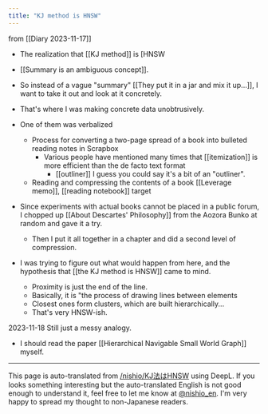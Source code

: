 ```yaml
---
title: "KJ method is HNSW"
---
```


from  [[Diary 2023-11-17]]
- The realization that [[KJ method]] is [HNSW

- [[Summary is an ambiguous concept]].
- So instead of a vague "summary" [[They put it in a jar and mix it up...]], I want to take it out and look at it concretely.
- That's where I was making concrete data unobtrusively.
- One of them was verbalized
    - Process for converting a two-page spread of a book into bulleted reading notes in Scrapbox
        - Various people have mentioned many times that [[itemization]] is more efficient than the de facto text format
            - [[outliner]] I guess you could say it's a bit of an "outliner".
    - Reading and compressing the contents of a book [[Leverage memo]], [[reading notebook]] target
- Since experiments with actual books cannot be placed in a public forum, I chopped up [[About Descartes' Philosophy]] from the Aozora Bunko at random and gave it a try.
    - Then I put it all together in a chapter and did a second level of compression.
- I was trying to figure out what would happen from here, and the hypothesis that [[the KJ method is HNSW]] came to mind.
    - Proximity is just the end of the line.
    - Basically, it is "the process of drawing lines between elements
    - Closest ones form clusters, which are built hierarchically...
    - That's very HNSW-ish.

2023-11-18
Still just a messy analogy.
- I should read the paper [[Hierarchical Navigable Small World Graph]] myself.

---
This page is auto-translated from [/nishio/KJ法はHNSW](https://scrapbox.io/nishio/KJ法はHNSW) using DeepL. If you looks something interesting but the auto-translated English is not good enough to understand it, feel free to let me know at [@nishio_en](https://twitter.com/nishio_en). I'm very happy to spread my thought to non-Japanese readers.